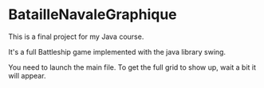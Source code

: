# BatailleNavaleGraphique
This is a final project for my Java course. 

It's a full Battleship game implemented with the java library swing. 

You need to launch the main file. 
To get the full grid to show up, wait a bit it will appear.
